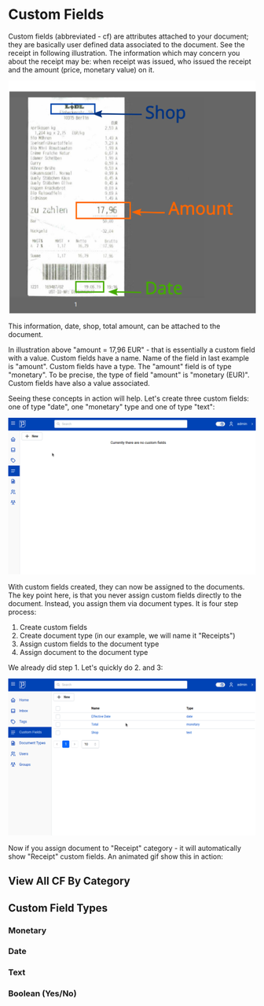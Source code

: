 # Custom Fields

Custom fields (abbreviated - cf) are attributes attached to your document; they are basically user
defined data associated to the document. See the receipt in following illustration.
The information which may concern you about the receipt may be: when receipt was issued,
who issued the receipt and the amount (price, monetary value) on it.

![Custom fields example](img/custom-fields/custom-fields.svg)

This information, date, shop, total amount, can be attached to the document.

In illustration above "amount = 17,96 EUR" - that is essentially a custom field with a value.
Custom fields have a name. Name of the field in last example is "amount".
Custom fields have a type. The "amount" field is of type "monetary".
To be precise, the type of field "amount" is "monetary (EUR)".
Custom fields have also a value associated.

Seeing these concepts in action will help.
Let's create three custom fields: one of type "date", one "monetary" type
and one of type "text":


![Create custom fields](img/custom-fields/create-custom-fields.gif)


With custom fields created, they can now be assigned to the documents. The
key point here, is that you never assign custom fields directly to the document.
Instead, you assign them via document types.
It is four step process:

1. Create custom fields
2. Create document type (in our example, we will name it "Receipts")
3. Assign custom fields to the document type
4. Assign document to the document type

We already did step 1. Let's quickly do 2. and 3:

![Create document type with custom fields](img/custom-fields/create-document-type.gif)

Now if you assign document to "Receipt" category - it will automatically show "Receipt"
custom fields. An animated gif show this in action:



## View All CF By Category



## Custom Field Types


### Monetary

### Date

### Text

### Boolean (Yes/No)
